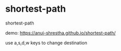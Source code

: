 # shortest-path
shortest-path

demo: https://anuj-shrestha.github.io/shortest-path/


use a,s,d,w keys to change destination
